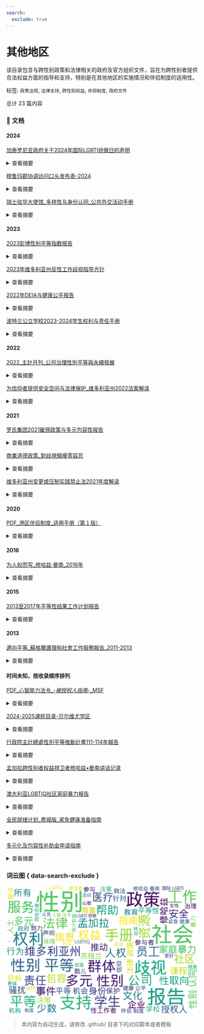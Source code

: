 ```yaml
---
search:
  exclude: true
---
```



# 其他地区

该目录包含与跨性别政策和法律相关的政府及官方组织文件，旨在为跨性别者提供合法权益方面的指导和支持，特别是在其他地区的实施情况和伴侣制度的适用性。


标签: `政策法规`, `法律支持`, `跨性别权益`, `伴侣制度`, `政府文件`


总计 23 篇内容



### 📄 文档


#### 2024



[加泰罗尼亚政府关于2024年国际LGBTI骄傲日的声明](加泰罗尼亚政府关于2024年国际LGBTI骄傲日的声明_page.md)<details><summary>查看摘要</summary>

本文件为加泰罗尼亚政府关于 2024 年国际 LGBTI 骄傲日的正式声明，宣布将 6 月 28 日设定为国际 LGBTI+ 骄傲日或解放日。声明中强调，此类事件不仅是对多样性的庆祝，更是对社会中每个人基本权利的呼吁，尤其对于那些LGBTI+群体，保障其权益至关重要。文件指出，这一年中一整天的活动仅是各地的共同努力中的一部分，强调争取LGBTI+权利的斗争需要成为一种日常活动，并提到加泰罗尼亚政府在抵御仇恨言论、提供资源与服务以及打击对LGBTI+群体的歧视和暴力方面的承诺。声明还要求全体公民参与骄傲日的活动与示威，进一步呼吁各项必要的法律与社会支持，以推动LGBTI+群体的平等与尊重。总体而言，该声明传达了维护LGBTI+权利的重要性和必要性，以及全社会共同努力的决心。
</details>




[穆鲁玛郡协调访问口头发布表-2024](穆鲁玛郡协调访问口头发布表-2024_page.md)<details><summary>查看摘要</summary>

这份文件是穆鲁玛郡协调访问口头发布表，旨在帮助评估员在与参与者进行评估时使用。文件主要包含了参与者在评估过程中需要回答的问题，以及与他们的信息共享和隐私保护相关的说明。评估员在与参与者交流时会向其宣读相关内容，并得到参与者的同意以便将他们的信息输入数据库中，从而更好地提供服务。文件中还包含了有关家庭暴力、生理和医疗需求、住房状况、家庭情况及健康状况等问题的详细调查内容。评估员通过此表格来理解参与者的状况并制定相应的服务计划。文件也涉及了对参与者的反馈调查，以帮助改进评估服务。
</details>




[瑞士驻华大使馆_多样性与身份认同_公共外交活动手册](瑞士驻华大使馆_多样性与身份认同_公共外交活动手册_page.md)<details><summary>查看摘要</summary>

本文件为瑞士驻华大使馆发布的《多样性与身份认同公共外交活动手册》，内容涉及瑞士的多样性、文化包容及社会氛围等主题。手册围绕“多样性+我”的主题展开，介绍了瑞士作为多语言、文化多样的国家如何在各个领域促进平等与包容，尤其是在性别与LGBTQIA+权益方面。本手册总结了瑞士驻华大使馆在2023年的公共外交活动，包括首届罗曼什语周的举办、社交媒体宣传文章，以及关于多样性的话题深度剖析。大使的致辞强调了多样性的价值与社会包容的重要性，并指出在治理中对弱势群体的关注是社会进步的标志。文件中提到的活动包括文化艺术展、音乐会等，旨在促进不同文化之间的对话与理解。
</details>



#### 2023



[2023彭博性别平等指数报告](2023彭博性别平等指数报告_page.md)<details><summary>查看摘要</summary>

本文件为2023年彭博性别平等指数报告，详细阐述了如何在全球范围内衡量和报告公司在性别平等方面的表现。报告包括对各个公司在领导力、同工同酬、包容性文化、反性骚扰政策及对外品牌等五个关键领域的评估标准。报告的内容以具体数据支持评估，提供了各项指标的详细说明，旨在帮助公司识别其在性别多元化和包容性方面的不足，从而推动其改进和发展。报告中还强调了政策透明度和公司社会责任的重要性，并呼吁各公司通过披露数据加强性别平等。
</details>




[2023年维多利亚州反性工作歧视指导方针](2023年维多利亚州反性工作歧视指导方针_page.md)<details><summary>查看摘要</summary>

该文件为《反性工作歧视指导方针》，由维多利亚州平等机会和人权委员会于2023年出版。文件详细阐述了维多利亚州于2022年实施的性工作合法化法规背景下，旨在消除性工作者遭遇的歧视与偏见。此指导方针主要为维多利亚州的责任人提供了法律义务与最佳实践框架，包括如何有效预防和应对性工作歧视。文件中提到，性工作者的合法权益应得到承认，任何基于职业、行业或工作的歧视行为都是非法的。相应的，文件也就如何支持性工作者以及提升其社会地位提供了详尽的信息，强调性工作者在追求公平待遇上的权利。文件包含了性工作合法化的相关法律条文与对社会的影响评估，其中指出合法性不仅能帮助消除污名化，还能让性工作者获得必要的健康与安全保障。
</details>




[2022年DEIA与健康公平报告](2022年DEIA与健康公平报告_page.md)<details><summary>查看摘要</summary>

本文件为2022年多样性、公平性、包容性、可及性 (DEIA) 和健康公平报告，详细阐述了Point32Health在推动健康公平和多样性方面的战略和成就。报告强调了组织在建立包容性护理社区方面的努力，包括成立同事资源组 (CRG)、推出针对LGBTQ+群体的健康福利项目，以及针对经济和社会不平等现象的应对措施。文件中提及了多项具体案例研究，例如为受COVID-19疫情影响严重的社区提供移动诊所服务，以及通过与各地医疗保健提供者的合作提升健康服务的可达性。报告不仅展示了组织的策略和愿景，还提到员工多样性的数据统计，以及未来在DEIA和健康公平事业中需要持续努力的方向。
</details>




[波特兰公立学校2023-2024学生权利与责任手册](波特兰公立学校2023-2024学生权利与责任手册_page.md)<details><summary>查看摘要</summary>

该文件是波特兰公立学校（Portland Public Schools）发布的《2023-2024学年学生权利与责任手册》，旨在明确学生在校期间应享有的权利及需遵守的责任。手册的内容涵盖了学校的核心价值观，包括以学生为中心、促进平等与社会公正，以及对所有学生的尊重和支持。文件详细列出了学生的权利，例如在安全舒适的环境中接受教育、报告霸凌和骚扰的权利，并强调学校应如何支持性别多样性的学生。同时，手册中的政策阐明了学校对待跨性别和非二元性别学生的支持措施，确保他们的身份受到认可。该手册还描述了恢复性正义的理念，以促进学校内的公平和社区建设。手册的最后部分介绍了学校纪律处分的程序及学生和家长在面对此类问题时可以采取的行动。这些内容共同形成了波特兰公立学校努力创建安全、包容的学习环境的重要指南。
</details>



#### 2022



[2022_主計月刊_公司治理性別平等與永續發展](2022_主計月刊_公司治理性別平等與永續發展_page.md)<details><summary>查看摘要</summary>

该文件为《主计月刊》第804期，发布时间为2022年12月，内容围绕公司治理中的性别平等与可持续发展进行深入讨论。文章强调多元包容作为企业持续发展的趋势，指出性别平等不仅是基本人权，也是推动经济、社会和环境可持续发展的重要基础。研究表明，性别平等的实现有助于提升企业的可持续发展表现，同时，也为女性的赋权提供了重要支持。文中引用了多项国际机构的研究，探讨了不同国家在性别平等方面的实践和进展，并指出在性别多样性的董事会中，企业的环境、社会及治理（ESG）表现显著提升。文章还提到，女性在董事会中的比例与企业的ESG表现存在正相关关系，女性参与程度越高，企业的社会责任和环境保护措施越有效。
</details>




[为信仰者提供安全空间与法律保护_维多利亚州2022法案解读](为信仰者提供安全空间与法律保护_维多利亚州2022法案解读_page.md)<details><summary>查看摘要</summary>

该文件是关于2022年维多利亚州颁布的《禁止改变或压制（转换）做法法案》的解读，旨在为信仰者提供安全空间和法律保护，以防止他们因性取向或性别认同遭受伤害。文件讨论了在信仰群体中，性取向和性别认同的复杂性以及缺乏支持可能带来的严重后果。根据该法案，任何试图改变或压制个人性取向或性别认同的做法被视为违法，包括咨询和心理干预等方法。文件强调了这些做法可能给个体造成的严重损害，包括心理健康问题和自杀风险，且所有医疗和心理健康专业人员都要遵守这些法律，不得参与此类做法。维多利亚州平等机会及人权委员会是举报这些行为的机构并提供相关支持和教育。
</details>



#### 2021



[罗氏集团2021雇佣政策与多元包容性报告](罗氏集团2021雇佣政策与多元包容性报告_page.md)<details><summary>查看摘要</summary>

本文件是罗氏集团于2021年发布的员工雇佣政策与多元包容性报告，详细阐述了公司在员工招聘、晋升和发展过程中的原则和做法。文件强调了罗氏对多元和包容环境的重视，指出每位员工在设计和实施包容性的政策中都承担着责任，确保每个人都能感受到尊重与公平对待。政策中提到，罗氏努力提供一个积极的工作环境，鼓励员工的技能提升、支持灵活工作安排，并注重反对工作场所的歧视和骚扰。罗氏承诺遵守多项国际劳工公约，并赞助联合国认可的LGBTQ+反歧视商业行为标准，旨在为所有员工提供平等的机会和资源。该政策于2021年7月14日经CEO更新并生效，确保了跨性别和多元性别员工的权益得到重视与保护。
</details>




[商業道德政策_對歧視騷擾零容忍](商業道德政策_對歧視騷擾零容忍_page.md)<details><summary>查看摘要</summary>

本文件为GXO公司发布的《商业道德政策：对歧视、骚扰或报复零容忍》的法规文件，重点强调公司内部对任何形式的不当行为的强烈反对，尤其是与种族、肤色、信仰、性别、性取向等有关的歧视和骚扰行为。文件指出，所有员工、供应商和客户在公司工作环境中都应享有无歧视、无骚扰的权利，禁止任何因个人身份特征引发的恶性行为。该政策明确告知员工，任何违反此政策的行为都会受到严格的惩处，包括解雇等措施。文件还规定了对受害者的保护措施，确保他们能够安全地报告和讨论潜在的骚扰和歧视事件，而不必担心遭受报复。政策内容涉及多方面，包括对性骚扰的定义、对报复行为的描述以及投诉与调查程序的详述，是为创建健康、尊重和包容性的工作环境奠定基础的一部分。
</details>




[维多利亚州变更或压制实践禁止法2021年度解读](维多利亚州变更或压制实践禁止法2021年度解读_page.md)<details><summary>查看摘要</summary>

本文件是对维多利亚州于2021年实施的变更或压制实践禁止法的解读，旨在帮助LGBTQA群体及信仰人士更好地理解这一里程碑式的法律。文件中提到，该法律的主要目的是最大限度地减少对LGBTQA人士造成的伤害。通过一段简短的动画和一系列易于理解的事实表，文件提供了有关该法律的目的、定义以及如何报告此类实践的信息。该动画明确指出：性取向和性别身份无所谓正常或不正常，无论是异性恋、同性恋、双性恋、跨性别者、酷儿还是无性恋，所有这些都是完全自然的。文件还提供了多种语言的事实表，包括简体中文、繁体中文、阿拉伯语等，以便更广泛地传播这一重要信息。
</details>



#### 2020



[PDF_港区伴侣制度_适用手册（第１版）](PDF_港区伴侣制度_适用手册（第１版）_page.md)<details><summary>查看摘要</summary>

《港区伴侣制度适用手册（第１版）》主要介绍了港区针对性少数者所设立的伴侣制度。该制度旨在尊重并确认性少数者与愿意共同生活的伴侣之间的家庭关系，通过提供伴侣卡来证明这一关系。手册详细描述了该制度的概述、适用人群、申请手续以及所需材料，包括如何制作伴侣协议书，如何申请伴侣卡等步骤。手册还包括对于制度相关问题的Q&A，以帮助用户更好地理解和使用这一制度，强调了与传统婚姻的区别，如“港区伴侣制度是针对因性取向或性认知原因无法根据民法结婚的性少数者所设。”手册中提供了各类公证机构的联系方式，以便于伴侣双方办理相关手续。
</details>



#### 2016



[为人权而写_修哈兹·曼南_2016年](为人权而写_修哈兹·曼南_2016年_page.md)<details><summary>查看摘要</summary>

该文件为一篇关于孟加拉人权捍卫者修哈兹·曼南 (Xulhaz Mannan) 的报道，描述了他因维护LGBTIQ（即女同性恋者、男同性恋者、双性恋者、跨性别者、双性人和酷儿）权利而遭受的暴力事件。文件详细阐述了修哈兹遭到袭击的经过，提到他在2016年4月被假扮快递员的男子用砍刀杀害。文中指出，尽管存在目击者证词和监控录像等证据，但至今没有任何人因其谋杀被起诉，反映出孟加拉警方对该事件的消极态度。此事件的发生不仅凸显了对性少数群体的暴力，也反映了社会对这些问题的漠视。修哈兹是孟加拉唯一一本专门讨论LGBTIQ问题的杂志的创办人，他的勇敢举动在一些法律和社会环境依旧压制性的情况下显得尤为重要。文件还提到，杀害修哈兹的极端团体可能与伊斯兰辅助者组织有关，且文件强调了对当局的不作为的批评。
</details>



#### 2015



[2013至2017年平等性结果工作计划报告](2013至2017年平等性结果工作计划报告_page.md)<details><summary>查看摘要</summary>

该文件为2013至2017年期间的平等性结果工作计划报告，旨在展示与实施平等性相关的成果以及未来目标的制定。报告回顾了平等性义务的履行表现，并着重指出如何改善公共部门在平等性职责方面的表现。文件中提到，多项目标已经设定，其中包括改善苏格兰服务质量、增强公众对服务质量的理解以及确保良好的服务体验等。

报告通过与苏格兰地区多个平等组织的合作以及网上调查的方式，收集了不同性别、年龄、等候的需求和期望。目的是为了更好地推广和保护所有群体的平等权利，特别是针对跨性别者及其他不同性取向的人群，残障人士，以及各种族和宗教背景的人士。文件中包含了对过去实施过程中识别到的不足之处的反思，并提供了针对具体问题的行动计划与目标。
</details>



#### 2013



[邁向平等_蘇格蘭護理和社會工作服務報告_2011-2013](邁向平等_蘇格蘭護理和社會工作服務報告_2011-2013_page.md)<details><summary>查看摘要</summary>

本报告由苏格兰护理督察（Care Inspectorate）发布，涵盖2011至2013年度期间，该组织在执行公营机构平等义务方面的工作与进展，包括医疗、社会工作服务及相关人员对多元性别及跨性别群体的保障策略。报告详细列出为服务使用者及其照顾者消除歧视、提升平等机会以及建立良好关系的各项方法和执行情况，目的在于减少性别歧视和提升多元性别的人士的生存状态。文件提到2010年苏格兰平等法案规定的公共机构的义务，以及具体的实施措施，如通过采购过程消除歧视、全面评估人权影响并监测员工统计数据等。同时，报告还对LGBT相关服务使用者在求助时所面临的现实问题进行了透彻分析，并提供了相关的改进建议与成果，致力于提高公众对平等机会及多元性别群体重要性的认知。
</details>



#### 时间未知，按收录顺序排列



[PDF_心智能力法令_-_被授权人指南_-_MSF](PDF_心智能力法令_-_被授权人指南_-_MSF_page.md)<details><summary>查看摘要</summary>

该文件是关于心智能力法令的被授权人指南，详细解释了此法令的目的、重要性以及如何实施对缺乏心智能力的个体的管理和决策支持。心智能力法令旨在允许年满21岁的人在失去心智能力后，允许其他人代其进行决策，确保被授权人理解自己的权利和义务。指导手册涵盖了心智能力的定义、法令的基本原则和结构，以及如何合法地位被授权人角色，确保操作的透明性和合法性。内容中还包括被授权人应做的决定、权力界限及最佳利益原则，同时提供了在争议情况下应采取的步骤和获取法律及医疗支持的资源。整份文档的架构清晰，提供了丰富的案例和实用建议，旨在帮助被授权人理解其在为缺乏心智能力者做决策时的角色和责任。
</details>




[2024-2025课程目录-贝尔维尤学区](2024-2025课程目录-贝尔维尤学区_page.md)<details><summary>查看摘要</summary>

该文件是贝尔维尤学区 2024-2025 学年的课程目录，详细列出了 6 至 12 年级的各类课程安排和相关法律政策。文件中包括了高中和初中的课程信息、职业和技术教育机会、艺术、音乐以及社会学科的课程安排。文件还提到学区对学生的多元文化包容性，明确表示在课程选择上不允许基于性别、种族和其他身份特征的歧视。文件中包含许多课程选择、学分信息和支持学生学习的资源，目的是帮助学生理解他们的课程选择与未来教育及职业发展的关系。
</details>




[行政院主計總處性別平等推動計畫111-114年報告](行政院主計總處性別平等推動計畫111-114年報告_page.md)<details><summary>查看摘要</summary>

该文件为《行政院主计总处性别平等推动计划（111至114年）》的报告，主要内容聚焦于台湾政府在推进性别平等方面的目标、策略及实际措施。文件首先概述了整体目标与重点，包括持续充实政府性别统计数据、强化性别预算法及提升性别意识等内容。报告具体分析了促进公私部门在决策参与中的性别平等，以及消除性别刻板印象与偏见的重要性。案例中提到，台湾自2004年起实施性别比例政策，规定委委员中任一性别不得少于三分之一，以提高女性在决策岗位中的参与度。同时，报告强调改善和提升性别统计数据的质量，以及加强对多元性别和家庭型态的认识与接受，以促进社会整体对多元价值的理解和尊重。
</details>




[孟加拉跨性别者权益捍卫者修哈兹•曼南讲话记录](孟加拉跨性别者权益捍卫者修哈兹•曼南讲话记录_page.md)<details><summary>查看摘要</summary>

该文件为孟加拉跨性别者权益捍卫者修哈兹•曼南的讲话记录，摘要了他在推动跨性别者及其他性少数群体的权利方面所做的努力及其遭遇的极端暴力。修哈兹•曼南因维护同性恋者、双性恋者和跨性别者的权利而被杀害，事件发生时，他正与朋友在其公寓中。当一群男子挥舞砍刀闯入时，修哈兹和朋友不幸遇害。这一事件引起了社会的广泛关注，尤其是在孟加拉，跨性别者和同性恋者的权益状况艰难。修哈兹创办的杂志专门探讨女同性恋者、男同性恋者、双性恋者等性别与性倾向问题，尽管在该国同性关系仍然非法，但这一大胆举动反映了他对权利和自由的追求。至今，虽然有监控录像和目击者证词，但凶手依然未被起诉，修哈兹的死去成为对孟加拉社会对待性少数群体态度的严峻警示。
</details>




[澳大利亚LGBTIQ社区家庭暴力报告](澳大利亚LGBTIQ社区家庭暴力报告_page.md)<details><summary>查看摘要</summary>

本文件是关于澳大利亚LGBTIQ社区家庭暴力的报告，强调了在澳大利亚LGBTIQ人群面对家庭暴力时的法律权利及可获得的支援服务。报告表明，家庭暴力在任何形式下都是不可接受的，所有关系，无论性别和性取向，都是平等的。文件中详细列出了家庭暴力的多种表现形式，包括身体暴力、经济控制及情感操控等，特别提出了针对LGBTIQ人群的独特暴力方式，如利用性别认同、性别表达和艾滋病毒状况对其进行威胁与控制。文件提供了帮助热线的联系方式，例如1800RESPECT，用于咨询和获取支持，以确保受害者能够获得必要的帮助与资源。
</details>




[全民就绪计划_费城版_紧急健康准备指南](全民就绪计划_费城版_紧急健康准备指南_page.md)<details><summary>查看摘要</summary>

此文件为《全民就绪计划_费城版_紧急健康准备指南》的PDF文档，旨在为费城地区的居民提供应对紧急健康事件的指导和资源。尽管无法提取文本内容，但根据文件的标题，可以推测其内容涉及紧急健康准备的最佳实践，包括如何应对突发公共卫生事件，以及为保障多元性别群体的健康和安全所采取的措施。该指南可能概述了必要的医疗资源、联系信息、应急服务以及促进社区支持的重要性。这样的文件对于多元性别群体尤其重要，因为他们可能面临额外的健康挑战和社会障碍。
</details>




[多元化及包容性补助金申请指南](多元化及包容性补助金申请指南_page.md)<details><summary>查看摘要</summary>

该文件是关于多元化及包容性补助金的申请指南，主要由Whitehorse市政府发布。文件中详细说明了该补助金的目的、申请条件和标准，旨在提升社区的社会包容度和参与度。申请者包括非营利组织、法人组织、服务提供者等，文件中列出了可以申请补助的群体，如原住民、同性恋者、跨性别者、残疾人士以及新移民等。评估标准包括与政府计划的战略方向的一致性、项目计划的清晰度、社区需求的证据等内容。补助金的目标是推动性别平等和环境可持续性发展的项目，并鼓励申请者实施资源回收的措施。
</details>




### 词云图 { data-search-exclude }

![./政府及官方组织文件/其他地区摘要词云图](abstracts_wordcloud.png)


> 本内容为自动生成，请修改 .github/ 目录下的对应脚本或者模板
